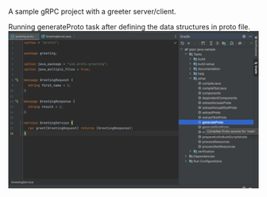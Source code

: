 A sample gRPC project with a greeter server/client.


Running generateProto task after defining the data structures in proto file.
![img.png](img.png)

